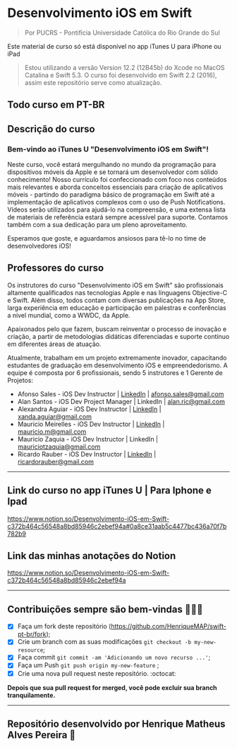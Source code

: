 
# Desenvolvimento iOS em Swift
 
> Por PUCRS - Pontifícia Universidade Católica do Rio Grande do Sul

Este material de curso só está disponível no app iTunes U para iPhone ou iPad

> Estou utilizando a versão Version 12.2 (12B45b) do Xcode no MacOS Catalina e Swift 5.3. O curso foi desenvolvido em Swift 2.2 (2016), assim este repositório serve como atualização.

## Todo curso em PT-BR

## **Descrição do curso**

### Bem-vindo ao iTunes U "Desenvolvimento iOS em Swift"!

Neste curso, você estará mergulhando no mundo da programação para dispositivos móveis da Apple e se tornará um desenvolvedor com sólido conhecimento! Nosso currículo foi confeccionado com foco nos conteúdos mais relevantes e aborda conceitos essenciais para criação de aplicativos móveis - partindo do paradigma básico de programação em Swift até a implementação de aplicativos complexos com o uso de Push Notifications. Vídeos serão utilizados para ajudá-lo na compreensão, e uma extensa lista de materiais de referência estará sempre acessível para suporte. Contamos também com a sua dedicação para um pleno aproveitamento.

Esperamos que goste, e aguardamos ansiosos para tê-lo no time de desenvolvedores iOS!

## Professores do curso

Os instrutores do curso "Desenvolvimento iOS em Swift" são profissionais altamente qualificados nas tecnologias Apple e nas linguagens Objective-C e Swift. Além disso, todos contam com diversas publicações na App Store, larga experiência em educação e participação em palestras e conferências a nível mundial, como a WWDC, da Apple. 

Apaixonados pelo que fazem, buscam reinventar o processo de inovação e criação, a partir de metodologias didáticas diferenciadas e suporte contínuo em diferentes áreas de atuação.

Atualmente, trabalham em um projeto extremamente inovador, capacitando estudantes de graduação em desenvolvimento iOS e empreendedorismo. A equipe é composta por 6 profissionais, sendo 5 instrutores e 1 Gerente de Projetos:

- Afonso Sales - iOS Dev Instructor | [LinkedIn](https://www.linkedin.com/in/afonsosales/) | afonso.sales@gmail.com
- Alan Santos - iOS Dev Project Manager | LinkedIn | alan.ric@gmail.com
- Alexandra Aguiar - iOS Dev Instructor | [LinkedIn](https://www.linkedin.com/in/alexandraaguiar/) | xanda.aguiar@gmail.com
- Mauricio Meirelles - iOS Dev Instructor | [LinkedIn](https://www.linkedin.com/in/mauriciomeirelles/) | mauricio.m@gmail.com
- Mauricio Zaquia - iOS Dev Instructor | LinkedIn | mauriciotzaquia@gmail.com
- Ricardo Rauber - iOS Dev Instructor | [LinkedIn](https://www.linkedin.com/in/ricardorauber85/) | ricardorauber@gmail.com

---

## Link do curso no app iTunes U | Para Iphone e Ipad
https://www.notion.so/Desenvolvimento-iOS-em-Swift-c372b464c56548a8bd85946c2ebef94a#0a8ce31aab5c4477bc436a70f7b782b9

## Link das minhas anotações do Notion
https://www.notion.so/Desenvolvimento-iOS-em-Swift-c372b464c56548a8bd85946c2ebef94a

---

## Contribuições sempre são bem-vindas 👨🏻‍💻

- [x] Faça um fork deste repositório (https://github.com/HenriqueMAP/swift-pt-br/fork);
- [x] Crie um branch com as suas modificações ` git checkout -b my-new-resource `;
- [x] Faça commit `git commit -am 'Adicionando um novo recurso ...'`;
- [x] Faça um Push ` git push origin my-new-feature ` ;
- [x] Crie uma nova pull request neste repositório. :octocat:

**Depois que sua pull request for merged, você pode excluir sua branch tranquilamente.**

---

## Repositório desenvolvido por Henrique Matheus Alves Pereira 🦁
